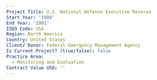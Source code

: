 ```yaml
---
Project Title: U.S. National Defense Executive Reserve
Start Year: '1989'
End Year: '1991'
ISO3 Code: USA
Region: North America
Country: United States
Client/ Donor: Federal Emergency Management Agency
Is Current Project? (true/false): false
Practice Area:
  - Monitoring and Evaluation
Contract Value USD: ''
---
```


